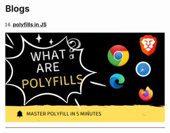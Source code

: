# Blogs

16. ### [polyfills in JS](https://abir-io.hashnode.dev/polyfill)

![alt](./thumbnails/polyfill.png)

---
